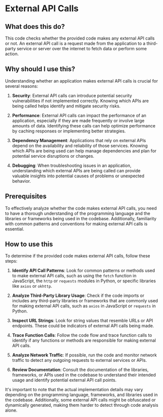 
  
  # **External API Calls**

## What does this do?
This code checks whether the provided code makes any external API calls or not. An external API call is a request made from the application to a third-party service or server over the internet to fetch data or perform some action.

## Why should I use this?
Understanding whether an application makes external API calls is crucial for several reasons:

1. **Security**: External API calls can introduce potential security vulnerabilities if not implemented correctly. Knowing which APIs are being called helps identify and mitigate security risks.

2. **Performance**: External API calls can impact the performance of an application, especially if they are made frequently or involve large amounts of data. Identifying these calls can help optimize performance by caching responses or implementing better strategies.

3. **Dependency Management**: Applications that rely on external APIs depend on the availability and reliability of those services. Knowing which APIs are being used can help manage dependencies and plan for potential service disruptions or changes.

4. **Debugging**: When troubleshooting issues in an application, understanding which external APIs are being called can provide valuable insights into potential causes of problems or unexpected behavior.

## Prerequisites
To effectively analyze whether the code makes external API calls, you need to have a thorough understanding of the programming language and the libraries or frameworks being used in the codebase. Additionally, familiarity with common patterns and conventions for making external API calls is essential.

## How to use this
To determine if the provided code makes external API calls, follow these steps:

1. **Identify API Call Patterns**: Look for common patterns or methods used to make external API calls, such as using the `fetch` function in JavaScript, the `http` or `requests` modules in Python, or specific libraries like `axios` or `okhttp`.

2. **Analyze Third-Party Library Usage**: Check if the code imports or includes any third-party libraries or frameworks that are commonly used for making external API calls, such as `axios` in JavaScript or `requests` in Python.

3. **Inspect URL Strings**: Look for string values that resemble URLs or API endpoints. These could be indicators of external API calls being made.

4. **Trace Function Calls**: Follow the code flow and trace function calls to identify if any functions or methods are responsible for making external API calls.

5. **Analyze Network Traffic**: If possible, run the code and monitor network traffic to detect any outgoing requests to external services or APIs.

6. **Review Documentation**: Consult the documentation of the libraries, frameworks, or APIs used in the codebase to understand their intended usage and identify potential external API call points.

It's important to note that the actual implementation details may vary depending on the programming language, frameworks, and libraries used in the codebase. Additionally, some external API calls might be obfuscated or dynamically generated, making them harder to detect through code analysis alone.
  
  